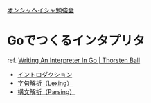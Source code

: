 [オンシャヘイシャ勉強会](https://twitter.com/search?l=&q=%23%E3%82%AA%E3%83%B3%E3%82%B7%E3%83%A3%E3%83%98%E3%82%A4%E3%82%B7%E3%83%A3&src=typd&lang=ja)

# Goでつくるインタプリタ

ref. [Writing An Interpreter In Go | Thorsten Ball](https://interpreterbook.com/)

* [イントロダクション](00.md)
* [字句解析（Lexing）](01.md)
* [構文解析（Parsing）](02.md)

